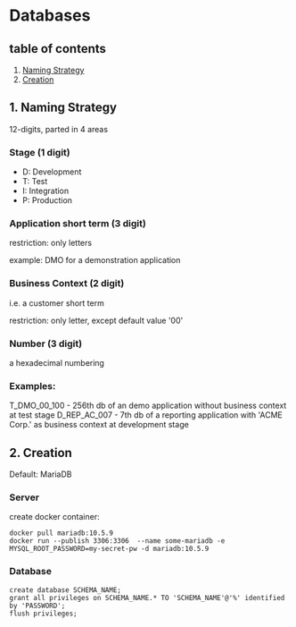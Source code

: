 # Databases

## table of contents
1. [Naming Strategy](#naming-strategy)
2. [Creation](#creation)

## 1. Naming Strategy

12-digits, parted in 4 areas

### Stage (1 digit)

* D: Development
* T: Test
* I: Integration
* P: Production

### Application short term (3 digit)

restriction: only letters

example: DMO for a demonstration application

### Business Context (2 digit)

i.e. a customer short term

restriction: only letter, except default value '00'

### Number (3 digit)

a hexadecimal numbering

### Examples:

T_DMO_00_100 - 256th db of an demo application without business context at test stage
D_REP_AC_007 - 7th db of a reporting application with 'ACME Corp.' as business context at development stage

## 2. Creation

Default: MariaDB

### Server

create docker container:

    docker pull mariadb:10.5.9
    docker run --publish 3306:3306  --name some-mariadb -e MYSQL_ROOT_PASSWORD=my-secret-pw -d mariadb:10.5.9

### Database

    create database SCHEMA_NAME;
    grant all privileges on SCHEMA_NAME.* TO 'SCHEMA_NAME'@'%' identified by 'PASSWORD';
    flush privileges;

